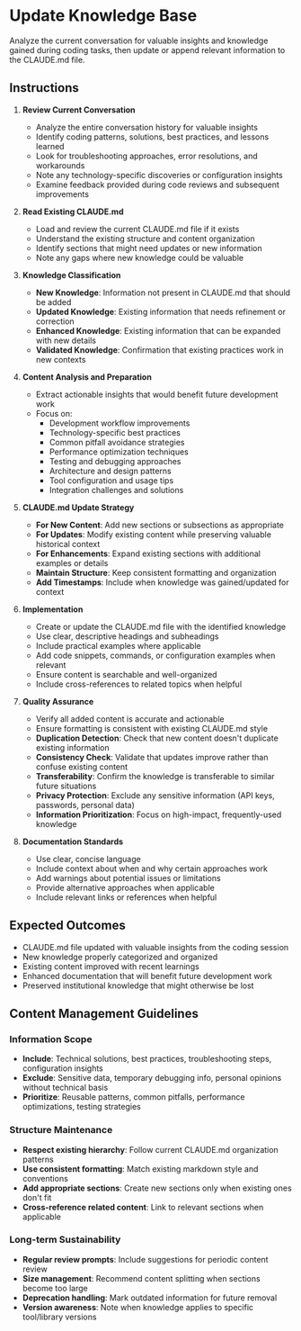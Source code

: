 # Update Knowledge Base

Analyze the current conversation for valuable insights and knowledge gained during coding tasks, then update or append relevant information to the CLAUDE.md file.

## Instructions

1. **Review Current Conversation**
   - Analyze the entire conversation history for valuable insights
   - Identify coding patterns, solutions, best practices, and lessons learned
   - Look for troubleshooting approaches, error resolutions, and workarounds
   - Note any technology-specific discoveries or configuration insights
   - Examine feedback provided during code reviews and subsequent improvements

2. **Read Existing CLAUDE.md**
   - Load and review the current CLAUDE.md file if it exists
   - Understand the existing structure and content organization
   - Identify sections that might need updates or new information
   - Note any gaps where new knowledge could be valuable

3. **Knowledge Classification**
   - **New Knowledge**: Information not present in CLAUDE.md that should be added
   - **Updated Knowledge**: Existing information that needs refinement or correction
   - **Enhanced Knowledge**: Existing information that can be expanded with new details
   - **Validated Knowledge**: Confirmation that existing practices work in new contexts

4. **Content Analysis and Preparation**
   - Extract actionable insights that would benefit future development work
   - Focus on:
     - Development workflow improvements
     - Technology-specific best practices
     - Common pitfall avoidance strategies
     - Performance optimization techniques
     - Testing and debugging approaches
     - Architecture and design patterns
     - Tool configuration and usage tips
     - Integration challenges and solutions

5. **CLAUDE.md Update Strategy**
   - **For New Content**: Add new sections or subsections as appropriate
   - **For Updates**: Modify existing content while preserving valuable historical context
   - **For Enhancements**: Expand existing sections with additional examples or details
   - **Maintain Structure**: Keep consistent formatting and organization
   - **Add Timestamps**: Include when knowledge was gained/updated for context

6. **Implementation**
   - Create or update the CLAUDE.md file with the identified knowledge
   - Use clear, descriptive headings and subheadings
   - Include practical examples where applicable
   - Add code snippets, commands, or configuration examples when relevant
   - Ensure content is searchable and well-organized
   - Include cross-references to related topics when helpful

7. **Quality Assurance**
   - Verify all added content is accurate and actionable
   - Ensure formatting is consistent with existing CLAUDE.md style
   - **Duplication Detection**: Check that new content doesn't duplicate existing information
   - **Consistency Check**: Validate that updates improve rather than confuse existing content
   - **Transferability**: Confirm the knowledge is transferable to similar future situations
   - **Privacy Protection**: Exclude any sensitive information (API keys, passwords, personal data)
   - **Information Prioritization**: Focus on high-impact, frequently-used knowledge

8. **Documentation Standards**
   - Use clear, concise language
   - Include context about when and why certain approaches work
   - Add warnings about potential issues or limitations
   - Provide alternative approaches when applicable
   - Include relevant links or references when helpful

## Expected Outcomes

- CLAUDE.md file updated with valuable insights from the coding session
- New knowledge properly categorized and organized
- Existing content improved with recent learnings
- Enhanced documentation that will benefit future development work
- Preserved institutional knowledge that might otherwise be lost

## Content Management Guidelines

### Information Scope
- **Include**: Technical solutions, best practices, troubleshooting steps, configuration insights
- **Exclude**: Sensitive data, temporary debugging info, personal opinions without technical basis
- **Prioritize**: Reusable patterns, common pitfalls, performance optimizations, testing strategies

### Structure Maintenance
- **Respect existing hierarchy**: Follow current CLAUDE.md organization patterns
- **Use consistent formatting**: Match existing markdown style and conventions
- **Add appropriate sections**: Create new sections only when existing ones don't fit
- **Cross-reference related content**: Link to relevant sections when applicable

### Long-term Sustainability
- **Regular review prompts**: Include suggestions for periodic content review
- **Size management**: Recommend content splitting when sections become too large
- **Deprecation handling**: Mark outdated information for future removal
- **Version awareness**: Note when knowledge applies to specific tool/library versions
